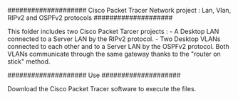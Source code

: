 #################### Cisco Packet Tracer Network project : Lan, Vlan, RIPv2 and OSPFv2 protocols ####################


This folder includes two Cisco Packet Tarcer projects :
	- A Desktop LAN connected to a Server LAN by the RIPv2 protocol.
	- Two Desktop VLANs connected to each other and to a Server LAN by the OSPFv2 protocol. Both VLANs communicate through the same gateway thanks to the "router on stick" method.
	

#################### Use ####################


Download the Cisco Packet Tracer software to execute the files.
